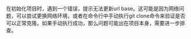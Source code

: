 在初始化项目时，遇到一个错误，提示无法更新url base。这可能是因为网络问题，可以尝试更换网络环境，或者在命令行中手动执行git clone命令来验证是否可以正常克隆。如果手动执行成功，那么问题可能出在项目本身，需要进一步排查。
